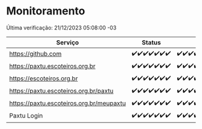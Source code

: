 # Monitoramento

Última verificação: 21/12/2023 05:08:00 -03

|Serviço|Status|Últimas 24h|
|---|---|---|
|https://github.com|<span title="2023-12-14: OK=24">✔️</span><span title="2023-12-15: OK=24">✔️</span><span title="2023-12-16: OK=24">✔️</span><span title="2023-12-17: OK=24">✔️</span><span title="2023-12-18: OK=24">✔️</span><span title="2023-12-19: OK=24">✔️</span><span title="2023-12-20: OK=9">✔️</span>|<span title="20/12/2023 06:03:00 -03 : 200">✔️</span><span title="20/12/2023 07:04:00 -03 : 200">✔️</span><span title="20/12/2023 08:03:00 -03 : 200">✔️</span><span title="20/12/2023 09:09:00 -03 : 200">✔️</span><span title="20/12/2023 10:04:00 -03 : 200">✔️</span><span title="20/12/2023 11:03:00 -03 : 200">✔️</span><span title="20/12/2023 12:03:00 -03 : 200">✔️</span><span title="20/12/2023 13:06:00 -03 : 200">✔️</span><span title="20/12/2023 14:04:00 -03 : 200">✔️</span><span title="20/12/2023 15:07:00 -03 : 200">✔️</span><span title="20/12/2023 16:02:00 -03 : 200">✔️</span><span title="20/12/2023 17:06:00 -03 : 200">✔️</span><span title="20/12/2023 18:03:00 -03 : 200">✔️</span><span title="20/12/2023 19:05:00 -03 : 200">✔️</span><span title="20/12/2023 20:06:00 -03 : 200">✔️</span><span title="20/12/2023 21:30:00 -03 : 200">✔️</span><span title="20/12/2023 22:44:00 -03 : 200">✔️</span><span title="20/12/2023 23:19:00 -03 : 200">✔️</span><span title="21/12/2023 00:06:00 -03 : 200">✔️</span><span title="21/12/2023 01:08:00 -03 : 200">✔️</span><span title="21/12/2023 02:06:00 -03 : 200">✔️</span><span title="21/12/2023 03:08:00 -03 : 200">✔️</span><span title="21/12/2023 04:06:00 -03 : 200">✔️</span><span title="21/12/2023 05:08:00 -03 : 200">✔️</span>|
|https://paxtu.escoteiros.org.br|<span title="2023-12-14: OK=24">✔️</span><span title="2023-12-15: OK=24">✔️</span><span title="2023-12-16: OK=24">✔️</span><span title="2023-12-17: OK=24">✔️</span><span title="2023-12-18: OK=24">✔️</span><span title="2023-12-19: OK=24">✔️</span><span title="2023-12-20: OK=9">✔️</span>|<span title="20/12/2023 06:03:00 -03 : 200">✔️</span><span title="20/12/2023 07:04:00 -03 : 200">✔️</span><span title="20/12/2023 08:03:00 -03 : 200">✔️</span><span title="20/12/2023 09:09:00 -03 : 200">✔️</span><span title="20/12/2023 10:04:00 -03 : 200">✔️</span><span title="20/12/2023 11:03:00 -03 : 200">✔️</span><span title="20/12/2023 12:03:00 -03 : 200">✔️</span><span title="20/12/2023 13:06:00 -03 : 200">✔️</span><span title="20/12/2023 14:04:00 -03 : 200">✔️</span><span title="20/12/2023 15:07:00 -03 : 200">✔️</span><span title="20/12/2023 16:02:00 -03 : 200">✔️</span><span title="20/12/2023 17:06:00 -03 : 200">✔️</span><span title="20/12/2023 18:03:00 -03 : 200">✔️</span><span title="20/12/2023 19:05:00 -03 : 200">✔️</span><span title="20/12/2023 20:06:00 -03 : 200">✔️</span><span title="20/12/2023 21:30:00 -03 : 200">✔️</span><span title="20/12/2023 22:44:00 -03 : 200">✔️</span><span title="20/12/2023 23:19:00 -03 : 200">✔️</span><span title="21/12/2023 00:06:00 -03 : 200">✔️</span><span title="21/12/2023 01:08:00 -03 : 200">✔️</span><span title="21/12/2023 02:06:00 -03 : 200">✔️</span><span title="21/12/2023 03:08:00 -03 : 200">✔️</span><span title="21/12/2023 04:06:00 -03 : 200">✔️</span><span title="21/12/2023 05:08:00 -03 : 200">✔️</span>|
|https://escoteiros.org.br|<span title="2023-12-14: OK=24">✔️</span><span title="2023-12-15: OK=24">✔️</span><span title="2023-12-16: OK=24">✔️</span><span title="2023-12-17: OK=24">✔️</span><span title="2023-12-18: OK=24">✔️</span><span title="2023-12-19: OK=24">✔️</span><span title="2023-12-20: OK=9">✔️</span>|<span title="20/12/2023 06:03:00 -03 : 200">✔️</span><span title="20/12/2023 07:04:00 -03 : 200">✔️</span><span title="20/12/2023 08:03:00 -03 : 200">✔️</span><span title="20/12/2023 09:09:00 -03 : 200">✔️</span><span title="20/12/2023 10:04:00 -03 : 200">✔️</span><span title="20/12/2023 11:03:00 -03 : 200">✔️</span><span title="20/12/2023 12:03:00 -03 : 200">✔️</span><span title="20/12/2023 13:06:00 -03 : 200">✔️</span><span title="20/12/2023 14:04:00 -03 : 200">✔️</span><span title="20/12/2023 15:07:00 -03 : 200">✔️</span><span title="20/12/2023 16:02:00 -03 : 200">✔️</span><span title="20/12/2023 17:06:00 -03 : 200">✔️</span><span title="20/12/2023 18:03:00 -03 : 200">✔️</span><span title="20/12/2023 19:05:00 -03 : 200">✔️</span><span title="20/12/2023 20:06:00 -03 : 200">✔️</span><span title="20/12/2023 21:30:00 -03 : 200">✔️</span><span title="20/12/2023 22:44:00 -03 : 200">✔️</span><span title="20/12/2023 23:19:00 -03 : 200">✔️</span><span title="21/12/2023 00:06:00 -03 : 200">✔️</span><span title="21/12/2023 01:08:00 -03 : 200">✔️</span><span title="21/12/2023 02:06:00 -03 : 200">✔️</span><span title="21/12/2023 03:08:00 -03 : 200">✔️</span><span title="21/12/2023 04:06:00 -03 : 200">✔️</span><span title="21/12/2023 05:08:00 -03 : 200">✔️</span>|
|https://paxtu.escoteiros.org.br/paxtu|<span title="2023-12-14: OK=24">✔️</span><span title="2023-12-15: OK=24">✔️</span><span title="2023-12-16: OK=24">✔️</span><span title="2023-12-17: OK=24">✔️</span><span title="2023-12-18: OK=24">✔️</span><span title="2023-12-19: OK=24">✔️</span><span title="2023-12-20: OK=9">✔️</span>|<span title="20/12/2023 06:03:00 -03 : 200">✔️</span><span title="20/12/2023 07:04:00 -03 : 200">✔️</span><span title="20/12/2023 08:03:00 -03 : 200">✔️</span><span title="20/12/2023 09:09:00 -03 : 200">✔️</span><span title="20/12/2023 10:04:00 -03 : 200">✔️</span><span title="20/12/2023 11:03:00 -03 : 200">✔️</span><span title="20/12/2023 12:03:00 -03 : 200">✔️</span><span title="20/12/2023 13:06:00 -03 : 200">✔️</span><span title="20/12/2023 14:04:00 -03 : 200">✔️</span><span title="20/12/2023 15:07:00 -03 : 200">✔️</span><span title="20/12/2023 16:02:00 -03 : 200">✔️</span><span title="20/12/2023 17:06:00 -03 : 200">✔️</span><span title="20/12/2023 18:03:00 -03 : 200">✔️</span><span title="20/12/2023 19:05:00 -03 : 200">✔️</span><span title="20/12/2023 20:06:00 -03 : 200">✔️</span><span title="20/12/2023 21:30:00 -03 : 200">✔️</span><span title="20/12/2023 22:44:00 -03 : 200">✔️</span><span title="20/12/2023 23:19:00 -03 : 200">✔️</span><span title="21/12/2023 00:06:00 -03 : 200">✔️</span><span title="21/12/2023 01:08:00 -03 : 200">✔️</span><span title="21/12/2023 02:06:00 -03 : 200">✔️</span><span title="21/12/2023 03:08:00 -03 : 200">✔️</span><span title="21/12/2023 04:06:00 -03 : 200">✔️</span><span title="21/12/2023 05:08:00 -03 : 200">✔️</span>|
|https://paxtu.escoteiros.org.br/meupaxtu|<span title="2023-12-14: OK=24">✔️</span><span title="2023-12-15: OK=24">✔️</span><span title="2023-12-16: OK=24">✔️</span><span title="2023-12-17: OK=24">✔️</span><span title="2023-12-18: OK=24">✔️</span><span title="2023-12-19: OK=24">✔️</span><span title="2023-12-20: OK=9">✔️</span>|<span title="20/12/2023 06:03:00 -03 : 200">✔️</span><span title="20/12/2023 07:04:00 -03 : 200">✔️</span><span title="20/12/2023 08:03:00 -03 : 200">✔️</span><span title="20/12/2023 09:09:00 -03 : 200">✔️</span><span title="20/12/2023 10:04:00 -03 : 200">✔️</span><span title="20/12/2023 11:03:00 -03 : 200">✔️</span><span title="20/12/2023 12:03:00 -03 : 200">✔️</span><span title="20/12/2023 13:06:00 -03 : 200">✔️</span><span title="20/12/2023 14:04:00 -03 : 200">✔️</span><span title="20/12/2023 15:07:00 -03 : 200">✔️</span><span title="20/12/2023 16:02:00 -03 : 200">✔️</span><span title="20/12/2023 17:06:00 -03 : 200">✔️</span><span title="20/12/2023 18:03:00 -03 : 200">✔️</span><span title="20/12/2023 19:05:00 -03 : 200">✔️</span><span title="20/12/2023 20:06:00 -03 : 200">✔️</span><span title="20/12/2023 21:30:00 -03 : 200">✔️</span><span title="20/12/2023 22:44:00 -03 : 200">✔️</span><span title="20/12/2023 23:19:00 -03 : 200">✔️</span><span title="21/12/2023 00:07:00 -03 : 200">✔️</span><span title="21/12/2023 01:08:00 -03 : 200">✔️</span><span title="21/12/2023 02:06:00 -03 : 200">✔️</span><span title="21/12/2023 03:08:00 -03 : 200">✔️</span><span title="21/12/2023 04:06:00 -03 : 200">✔️</span><span title="21/12/2023 05:08:00 -03 : 200">✔️</span>|
|Paxtu Login|<span title="2023-12-14: OK=24">✔️</span><span title="2023-12-15: OK=24">✔️</span><span title="2023-12-16: OK=24">✔️</span><span title="2023-12-17: OK=24">✔️</span><span title="2023-12-18: OK=24">✔️</span><span title="2023-12-19: OK=24">✔️</span><span title="2023-12-20: OK=9">✔️</span>|<span title="20/12/2023 06:03:00 -03 : 200">✔️</span><span title="20/12/2023 07:04:00 -03 : 200">✔️</span><span title="20/12/2023 08:03:00 -03 : 200">✔️</span><span title="20/12/2023 09:09:00 -03 : 200">✔️</span><span title="20/12/2023 10:04:00 -03 : 200">✔️</span><span title="20/12/2023 11:03:00 -03 : 200">✔️</span><span title="20/12/2023 12:03:00 -03 : 200">✔️</span><span title="20/12/2023 13:06:00 -03 : 200">✔️</span><span title="20/12/2023 14:04:00 -03 : 200">✔️</span><span title="20/12/2023 15:07:00 -03 : 200">✔️</span><span title="20/12/2023 16:02:00 -03 : 200">✔️</span><span title="20/12/2023 17:06:00 -03 : 200">✔️</span><span title="20/12/2023 18:03:00 -03 : 200">✔️</span><span title="20/12/2023 19:05:00 -03 : 200">✔️</span><span title="20/12/2023 20:06:00 -03 : 200">✔️</span><span title="20/12/2023 21:30:00 -03 : 200">✔️</span><span title="20/12/2023 22:44:00 -03 : 200">✔️</span><span title="20/12/2023 23:19:00 -03 : 200">✔️</span><span title="21/12/2023 00:07:00 -03 : 200">✔️</span><span title="21/12/2023 01:08:00 -03 : 200">✔️</span><span title="21/12/2023 02:06:00 -03 : 200">✔️</span><span title="21/12/2023 03:08:00 -03 : 200">✔️</span><span title="21/12/2023 04:06:00 -03 : 200">✔️</span><span title="21/12/2023 05:08:00 -03 : 200">✔️</span>|
